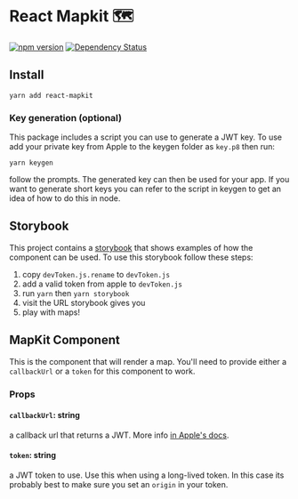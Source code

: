 # React Mapkit 🗺️

[![npm version](https://badge.fury.io/js/react-mapkit.svg)](https://badge.fury.io/js/react-mapkit)
[![Dependency Status](https://david-dm.org/chrisdrackett/react-mapkit.svg)](https://david-dm.org/chrisdrackett/react-mapkit)

## Install

`yarn add react-mapkit`

### Key generation (optional)

This package includes a script you can use to generate a JWT key. To use add your private key from Apple to the keygen folder as `key.p8` then run:

`yarn keygen`

follow the prompts. The generated key can then be used for your app. If you want to generate short keys you can refer to the script in keygen to get an idea of how to do this in node.

## Storybook

This project contains a [storybook](https://storybook.js.org) that shows examples of how the component can be used. To use this storybook follow these steps:

1.  copy `devToken.js.rename` to `devToken.js`
2.  add a valid token from apple to `devToken.js`
3.  run `yarn` then `yarn storybook`
4.  visit the URL storybook gives you
5.  play with maps!

## MapKit Component

This is the component that will render a map. You'll need to provide either a `callbackUrl` or a `token` for this component to work.

### Props

#### `callbackUrl`: string

a callback url that returns a JWT. More info [in Apple's docs](https://developer.apple.com/documentation/mapkitjs/mapkit/2974045-init).

#### `token`: string

a JWT token to use. Use this when using a long-lived token. In this case its probably best to make sure you set an `origin` in your token.
